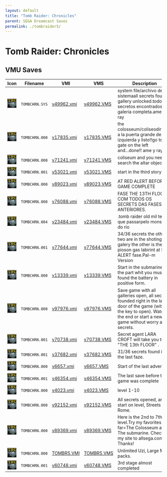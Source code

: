 ```yaml
---
layout: default
title: "Tomb Raider: Chronicles"
parent: SEGA Dreamcast Saves
permalink: ./tombraider5/
---
```

# Tomb Raider: Chronicles

## VMU Saves

| Icon | Filename | VMI | VMS | Description |
|------|----------|-----|-----|-------------|
| ![Tomb Raider: Chronicles](../icons/TOMBCHRN.SYS.GIF) | `TOMBCHRN.SYS` | [v49962.vmi](v49962.vmi) | [v49962.VMS](v49962.VMS) | system file/archivo de sistemaall secrets found, gallery unlocked.todos los secretos encontrados, galeria completa.ame y ray  |
| ![Tomb Raider: Chronicles](../icons/TOMBCHRN.000.GIF) | `TOMBCHRN.000` | [v17835.vmi](v17835.vmi) | [v17835.VMS](v17835.VMS) | the colosseum/coliseodirigete a la puerta grande de la izquierda y listo!!go to the gate on the left and...done!!  ame y ray  |
| ![Tomb Raider: Chronicles](../icons/TOMBCHRN.000.GIF) | `TOMBCHRN.000` | [v71241.vmi](v71241.vmi) | [v71241.VMS](v71241.VMS) | coliseum and you need search the altar object    |
| ![Tomb Raider: Chronicles](../icons/TOMBCHRN.001.GIF) | `TOMBCHRN.001` | [v53021.vmi](v53021.vmi) | [v53021.VMS](v53021.VMS) | start in the third story  |
| ![Tomb Raider: Chronicles](../icons/TOMBCHRN.000.GIF) | `TOMBCHRN.000` | [v89023.vmi](v89023.vmi) | [v89023.VMS](v89023.VMS) | AT RED ALERT BEFOR GAME COMPLETE  |
| ![Tomb Raider: Chronicles](../icons/TOMBCHRN.000.GIF) | `TOMBCHRN.000` | [v76088.vmi](v76088.vmi) | [v76088.VMS](v76088.VMS) | FASE THE 13TH FLOOR COM TODOS OS SECRETS DAS FASES ANTERIORES.   |
| ![Tomb Raider: Chronicles](../icons/TOMBCHRN.004.GIF) | `TOMBCHRN.004` | [v23484.vmi](v23484.vmi) | [v23484.VMS](v23484.VMS) | .tomb raider old mil tem que passarpelo monstro do rio  |
| ![Tomb Raider: Chronicles](../icons/TOMBCHRN.001.GIF) | `TOMBCHRN.001` | [v77644.vmi](v77644.vmi) | [v77644.VMS](v77644.VMS) | 34/36 secrets the other two are in the shoting galery the other is the pioson gas labirint at RED ALERT fase.Pal-m Version   |
| ![Tomb Raider: Chronicles](../icons/TOMBCHRN.000.GIF) | `TOMBCHRN.000` | [v13339.vmi](v13339.vmi) | [v13339.VMS](v13339.VMS) | Start in the submarine in the part whit you must be found the battery in positive form.  |
| ![Tomb Raider: Chronicles](../icons/TOMBCHRN.000.GIF) | `TOMBCHRN.000` | [v97976.vmi](v97976.vmi) | [v97976.VMS](v97976.VMS) | Save game with all galleries open, all secrets founded right in the last door of the game (with the key to open). Watch the end or start a new game without worry about secrets.  |
| ![Tomb Raider: Chronicles](../icons/TOMBCHRN.001.GIF) | `TOMBCHRN.001` | [v70738.vmi](v70738.vmi) | [v70738.VMS](v70738.VMS) | Secret agent LARA CROFT will take you to "THE 13th FLOOR" .  |
| ![Tomb Raider: Chronicles](../icons/TOMBCHRN.001.GIF) | `TOMBCHRN.001` | [v37682.vmi](v37682.vmi) | [v37682.VMS](v37682.VMS) | 31/36 secrets found in the last faze.  |
| ![Tomb Raider: Chronicles](../icons/TOMBCHRN.000.GIF) | `TOMBCHRN.000` | [v6657.vmi](v6657.vmi) | [v6657.VMS](v6657.VMS) | Start of the last adventure  |
| ![Tomb Raider: Chronicles](../icons/TOMBCHRN.001.GIF) | `TOMBCHRN.001` | [v46354.vmi](v46354.vmi) | [v46354.VMS](v46354.VMS) | The last save before the game was complete  |
| ![Tomb Raider: Chronicles](../icons/TOMBCHRN.000.GIF) | `TOMBCHRN.000` | [v4023.vmi](v4023.vmi) | [v4023.VMS](v4023.VMS) | level 1-10  |
| ![Tomb Raider: Chronicles](../icons/TOMBCHRN.000.GIF) | `TOMBCHRN.000` | [v92152.vmi](v92152.vmi) | [v92152.VMS](v92152.VMS) | All secrets opened, and start on level, Streets of Rome.  |
| ![Tomb Raider: Chronicles](../icons/TOMBCHRN.000.GIF) | `TOMBCHRN.000` | [v89369.vmi](v89369.vmi) | [v89369.VMS](v89369.VMS) | Here is the 2nd to 7th level.Try my favorites so far=The Colosseum and The submarine. Check out my site to allsega.com/ Thanks!  |
| ![Tomb Raider: Chronicles](../icons/TOMBCHRN.000.GIF) | `TOMBCHRN.000` | [TOMBR5.VMI](TOMBR5.VMI) | [TOMBR5.VMS](TOMBR5.VMS) | Unlimited Uzi, Large Med packs. |
| ![Tomb Raider: Chronicles](../icons/TOMBCHRN.001.GIF) | `TOMBCHRN.001` | [v60748.vmi](v60748.vmi) | [v60748.VMS](v60748.VMS) | 3rd stage almost completed  |
